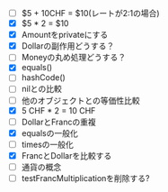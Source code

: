 - [ ] $5 + 10CHF = $10(レートが2:1の場合)
- [x] $5 * 2 = $10
- [x] Amountをprivateにする
- [x] Dollarの副作用どうする？
- [ ] Moneyの丸め処理どうする？
- [x] equals()
- [ ] hashCode()
- [ ] nilとの比較
- [ ] 他のオブジェクトとの等価性比較
- [x] 5 CHF * 2 = 10 CHF
- [ ] DollarとFrancの重複
- [x] equalsの一般化
- [ ] timesの一般化
- [x] FrancとDollarを比較する
- [ ] 通貨の概念
- [ ] testFrancMultiplicationを削除する?